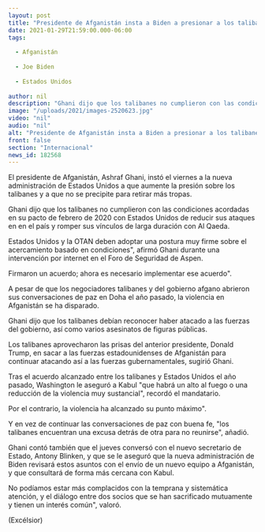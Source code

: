 ```yaml
---
layout: post
title: "Presidente de Afganistán insta a Biden a presionar a los talibanes"
date: 2021-01-29T21:59:00.000-06:00
tags:
  
  - Afganistán
  
  - Joe Biden
  
  - Estados Unidos
  
author: nil
description: "Ghani dijo que los talibanes no cumplieron con las condiciones acordadas en su pacto de febrero de 2020 con Estados Unidos de reducir sus ataques en en el país y romper sus vínculos de larga duración con Al Qaeda"
image: "/uploads/2021/images-2520623.jpg"
video: "nil"
audio: "nil"
alt: "Presidente de Afganistán insta a Biden a presionar a los talibanes"
front: false
section: "Internacional"
news_id: 182568
---
```


El presidente de Afganistán, Ashraf Ghani, instó el viernes a la nueva administración de Estados Unidos a que aumente la presión sobre los talibanes y a que no se precipite para retirar más tropas.

Ghani dijo que los talibanes no cumplieron con las condiciones acordadas en su pacto de febrero de 2020 con Estados Unidos de reducir sus ataques en en el país y romper sus vínculos de larga duración con Al Qaeda.

Estados Unidos y la OTAN deben adoptar una postura muy firme sobre el acercamiento basado en condiciones", afirmó Ghani durante una intervención por internet en el Foro de Seguridad de Aspen.

Firmaron un acuerdo; ahora es necesario implementar ese acuerdo".

A pesar de que los negociadores talibanes y del gobierno afgano abrieron sus conversaciones de paz en Doha el año pasado, la violencia en Afganistán se ha disparado.

Ghani dijo que los talibanes debían reconocer haber atacado a las fuerzas del gobierno, así como varios asesinatos de figuras públicas.

Los talibanes aprovecharon las prisas del anterior presidente, Donald Trump, en sacar a las fuerzas estadounidenses de Afganistán para continuar atacando así a las fuerzas gubernamentales, sugirió Ghani.

Tras el acuerdo alcanzado entre los talibanes y Estados Unidos el año pasado, Washington le aseguró a Kabul "que habrá un alto al fuego o una reducción de la violencia muy sustancial", recordó el mandatario.

Por el contrario, la violencia ha alcanzado su punto máximo".

Y en vez de continuar las conversaciones de paz con buena fe, "los talibanes encuentran una excusa detrás de otra para no reunirse", añadió.

Ghani contó también que el jueves conversó con el nuevo secretario de Estado, Antony Blinken, y que se le aseguró que la nueva administración de Biden revisará estos asuntos con el envío de un nuevo equipo a Afganistán, y que consultará de forma más cercana con Kabul.

No podíamos estar más complacidos con la temprana y sistemática atención, y el diálogo entre dos socios que se han sacrificado mutuamente y tienen un interés común", valoró.

(Excélsior)